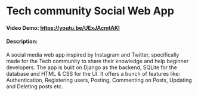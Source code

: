 # Tech community Social Web App
#### Video Demo:  https://youtu.be/UExJAcmtAKI
#### Description:
A social media web app inspired by Instagram and Twitter, specifically made for the Tech community to share their knowledge and help beginner developers. The app is built on Django as the backend, SQLite for the database and HTML & CSS for the UI. It offers a bunch of features like: Authentication, Registering users, Posting, Commenting on Posts, Updating and Deleting posts etc.